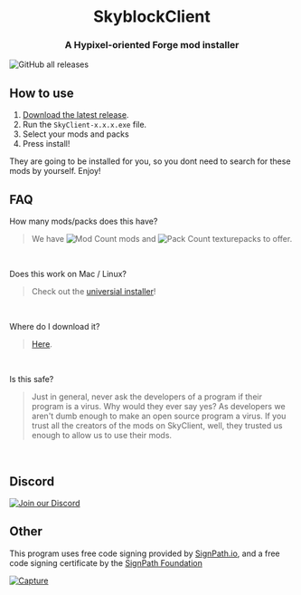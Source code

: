 <h1 align = "center">SkyblockClient</h1>
<h3 align = "center">A Hypixel-oriented Forge mod installer</h3>

![GitHub all releases](https://img.shields.io/github/downloads/SkyblockClient/SkyblockClient/total?style=flat-square)


## How to use
1. [Download the latest release](https://github.com/SkyblockClient/SkyblockClient/releases/latest).
2. Run the `SkyClient-x.x.x.exe` file.
3. Select your mods and packs
4. Press install!



They are going to be installed for you, so you dont need to search for these mods by yourself. Enjoy!





## FAQ

How many mods/packs does this have?

> We have ![Mod Count](https://img.shields.io/badge/-31-lightgrey?style=flat-square) mods and ![Pack Count](https://img.shields.io/badge/-20-lightgrey?style=flat-square) texturepacks to offer.
<br/>

Does this work on Mac / Linux?

> Check out the [universial installer](https://github.com/SkyblockClient/Skyclient-installer-Java/releases/latest)!
<br/>



Where do I download it?

> [Here](https://github.com/SkyblockClient/SkyblockClient/releases/latest).
<br/>



Is this safe?

> Just in general, never ask the developers of a program if their program is a virus. Why would they ever say yes?
 As developers we aren't dumb enough to make an open source program a virus. If you trust all the creators of the mods on SkyClient, well, they trusted us enough to allow us to use their mods.
<br/>

## Discord

<a href="https://discord.gg/VH6fdBYzQQ"><img src="https://discordapp.com/api/guilds/780181693100982273/widget.png?style=banner2" alt="Join our Discord"/></a>

## Other

This program uses free code signing provided by [SignPath.io](https://signpath.io?utm_source=foundation&utm_medium=github&utm_campaign=skyblockclient), and a free code signing certificate by the [SignPath Foundation](https://signpath.org?utm_source=foundation&utm_medium=github&utm_campaign=skyblockclient)

[![Capture](https://user-images.githubusercontent.com/3874087/128503363-9c39f8cd-9900-4a8b-83f2-81359d4fc731.PNG)](https://about.signpath.io?utm_source=foundation&utm_medium=github&utm_campaign=skyblockclient)
